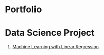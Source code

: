 # Portfolio

# Data Science Project

1. [Machine Learning with Linear Regression ](https://github.com/DanielYLim/Daniel_Portfolio/blob/c6f26452631e68941d6ee0cf9e194b2168475866/ML_Linear_Regression/Linear_Regression.ipynb)



